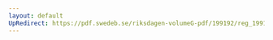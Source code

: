 ```yaml
---
layout: default
UpRedirect: https://pdf.swedeb.se/riksdagen-volumeG-pdf/199192/reg_199192/reg_199192_0811.pdf
---
```

